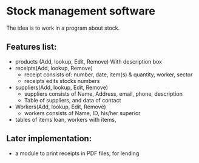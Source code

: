 # Stock management software

The idea is to work in a program about stock.

## Features list:

* products (Add, lookup, Edit, Remove) With description box
* receipts(Add, lookup, Remove)
    * receipt consists of: number, date, item(s) & quantity, worker, sector
    * receipts edits stocks numbers
* suppliers(Add, lookup, Edit, Remove)
    * suppliers consists of Name, Address, email, phone, description
    * Table of suppliers, and data of contact
* Workers(Add, lookup, Edit, Remove)
    * workers consists of Name, ID, his/her superior
* tables of items loan, workers with items,

## Later implementation:

* a module to print receipts in PDF files, for lending



